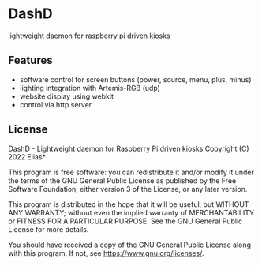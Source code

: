 # DashD
lightweight daemon for raspberry pi driven kiosks

## Features
  - software control for screen buttons (power, source, menu, plus, minus)
  - lighting integration with Artemis-RGB (udp)
  - website display using webkit
  - control via http server

## License
DashD - Lightweight daemon for Raspberry Pi driven kiosks
Copyright (C) 2022 Elias*

This program is free software: you can redistribute it and/or modify
it under the terms of the GNU General Public License as published by
the Free Software Foundation, either version 3 of the License, or
any later version.

This program is distributed in the hope that it will be useful,
but WITHOUT ANY WARRANTY; without even the implied warranty of
MERCHANTABILITY or FITNESS FOR A PARTICULAR PURPOSE.  See the
GNU General Public License for more details.

You should have received a copy of the GNU General Public License
along with this program. If not, see <https://www.gnu.org/licenses/>.

